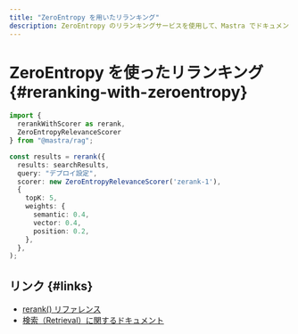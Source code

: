 ```yaml
---
title: "ZeroEntropy を用いたリランキング"
description: ZeroEntropy のリランキングサービスを使用して、Mastra でドキュメント検索の関連性を高める例。
---
```


# ZeroEntropy を使ったリランキング \{#reranking-with-zeroentropy\}

```typescript
import {
  rerankWithScorer as rerank,
  ZeroEntropyRelevanceScorer
} from "@mastra/rag";

const results = rerank({
  results: searchResults,
  query: "デプロイ設定",
  scorer: new ZeroEntropyRelevanceScorer('zerank-1'),
  {
    topK: 5,
    weights: {
      semantic: 0.4,
      vector: 0.4,
      position: 0.2,
    },
  },
);
```

## リンク \{#links\}

* [rerank() リファレンス](/docs/reference/rag/rerankWithScorer)
* [検索（Retrieval）に関するドキュメント](/docs/rag/retrieval)